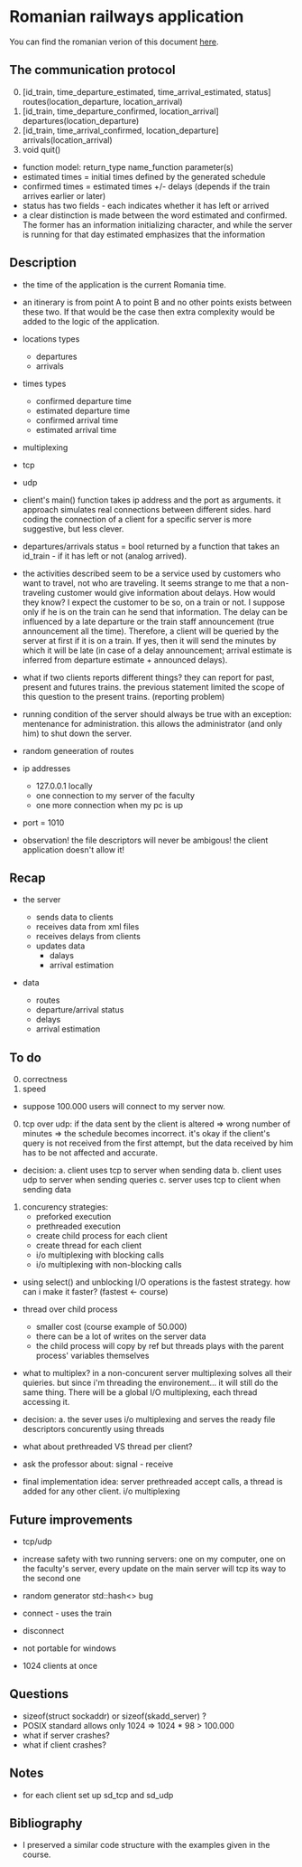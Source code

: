 # Romanian railways application

You can find the romanian verion of this document [here](./docs/README_RO.md).

## The communication protocol

0. [id_train, time_departure_estimated, time_arrival_estimated, status] routes(location_departure, location_arrival)
1. [id_train, time_departure_confirmed, location_arrival] departures(location_departure)
2. [id_train, time_arrival_confirmed, location_departure] arrivals(location_arrival)
4. void quit()

- function model: return_type name_function parameter(s)
- estimated times = initial times defined by the generated schedule
- confirmed times = estimated times +/- delays (depends if the train arrives earlier or later)
- status has two fields - each indicates whether it has left or arrived
- a clear distinction is made between the word estimated and confirmed. The former has an information initializing character, and while the server is running for that day estimated emphasizes that the information

## Description

- the time of the application is the current Romania time.
- an itinerary is from point A to point B and no other points exists between these two. If that would be the case then extra complexity would be added to the logic of the application.

- locations types
    - departures
    - arrivals

- times types
    - confirmed departure time
    - estimated departure time
    - confirmed arrival time
    - estimated arrival time

- multiplexing
- tcp
- udp

- client's main() function takes ip address and the port as arguments. it approach simulates real connections between different sides. hard coding the connection of a client for a specific server is more suggestive, but less clever.
- departures/arrivals status = bool returned by a function that takes an id_train - if it has left or not (analog arrived). 
- the activities described seem to be a service used by customers who want to travel, not who are traveling. It seems strange to me that a non-traveling customer would give information about delays. How would they know? I expect the customer to be so, on a train or not. I suppose only if he is on the train can he send that information. The delay can be influenced by a late departure or the train staff announcement (true announcement all the time). Therefore, a client will be queried by the server at first if it is on a train. If yes, then it will send the minutes by which it will be late (in case of a delay announcement; arrival estimate is inferred from departure estimate + announced delays). 

- what if two clients reports different things? they can report for past, present and futures trains. the previous statement limited the scope of this question to the present trains. (reporting problem)

- running condition of the server should always be true with an exception: mentenance for administration. this allows the administrator (and only him) to shut down the server.
- random geneeration of routes

- ip addresses
    - 127.0.0.1 locally
    - one connection to my server of the faculty
    - one more connection when my pc is up
- port = 1010

- observation! the file descriptors will never be ambigous! the client application doesn't allow it!

## Recap

- the server
    - sends data to clients
    - receives data from xml files
    - receives delays from clients
    - updates data 
        - dalays
        - arrival estimation

- data
    - routes
    - departure/arrival status
    - delays
    - arrival estimation

## To do

0. correctness
1. speed

- suppose 100.000 users will connect to my server now.

0. tcp over udp: if the data sent by the client is altered => wrong number of minutes => the schedule becomes incorrect. it's okay if the client's query is not received from the first attempt, but the data received by him has to be not affected and accurate.

- decision:
a. client uses tcp to server when sending data
b. client uses udp to server when sending queries
c. server uses tcp to client when sending data

1. concurency strategies:
	- preforked execution
	- prethreaded execution
	- create child process for each client
	- create thread for each client
	- i/o multiplexing with blocking calls
	- i/o multiplexing with non-blocking calls

- using select() and unblocking I/O operations is the fastest strategy. how can i make it faster? (fastest <- course)

- thread over child process
	- smaller cost (course example of 50.000)
	- there can be a lot of writes on the server data
	- the child process will copy by ref but threads plays with the parent process' variables themselves

- what to multiplex? in a non-concurent server multiplexing solves all their quieries. but since i'm threading the environement... it will still do the same thing. There will be a global I/O multiplexing, each thread accessing it.

- decision:
a. the sever uses i/o multiplexing and serves the ready file descriptors concurently using threads

- what about prethreaded VS thread per client?

- ask the professor about: signal - receive
- final implementation idea: server prethreaded accept calls, a thread is added for any other client. i/o multiplexing

## Future improvements

- tcp/udp

- increase safety with two running servers: one on my computer, one on the faculty's server, every update on the main server will tcp its way to the second one

- random generator std::hash<> bug
- connect - uses the train
- disconnect

- not portable for windows
- 1024 clients at once


## Questions

- sizeof(struct sockaddr) or sizeof(skadd_server) ?
- POSIX standard allows only 1024 => 1024 * 98 > 100.000
- what if server crashes?
- what if client crashes?

## Notes

- for each client set up sd_tcp and sd_udp


## Bibliography

- I preserved a similar code structure with the examples given in the course.

